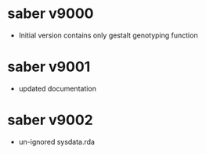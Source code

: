 # saber v9000

* Initial version contains only gestalt genotyping function

# saber v9001

* updated documentation

# saber v9002

* un-ignored sysdata.rda
